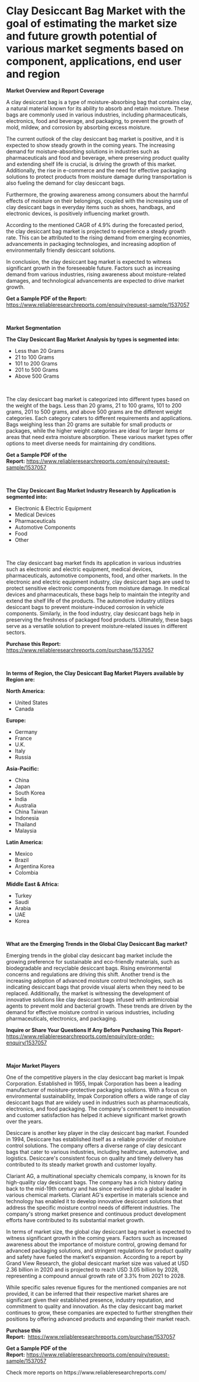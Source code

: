 <p><h1>Clay Desiccant Bag Market with the goal of estimating the market size and future growth potential of various market segments based on component, applications, end user and region</h1></p><p><strong>Market Overview and Report Coverage</strong></p>
<p><p>A clay desiccant bag is a type of moisture-absorbing bag that contains clay, a natural material known for its ability to absorb and retain moisture. These bags are commonly used in various industries, including pharmaceuticals, electronics, food and beverage, and packaging, to prevent the growth of mold, mildew, and corrosion by absorbing excess moisture.</p><p>The current outlook of the clay desiccant bag market is positive, and it is expected to show steady growth in the coming years. The increasing demand for moisture-absorbing solutions in industries such as pharmaceuticals and food and beverage, where preserving product quality and extending shelf life is crucial, is driving the growth of this market. Additionally, the rise in e-commerce and the need for effective packaging solutions to protect products from moisture damage during transportation is also fueling the demand for clay desiccant bags.</p><p>Furthermore, the growing awareness among consumers about the harmful effects of moisture on their belongings, coupled with the increasing use of clay desiccant bags in everyday items such as shoes, handbags, and electronic devices, is positively influencing market growth.</p><p>According to the mentioned CAGR of 4.9% during the forecasted period, the clay desiccant bag market is projected to experience a steady growth rate. This can be attributed to the rising demand from emerging economies, advancements in packaging technologies, and increasing adoption of environmentally friendly desiccant solutions.</p><p>In conclusion, the clay desiccant bag market is expected to witness significant growth in the foreseeable future. Factors such as increasing demand from various industries, rising awareness about moisture-related damages, and technological advancements are expected to drive market growth.</p></p>
<p><strong>Get a Sample PDF of the Report:</strong> <a href="https://www.reliableresearchreports.com/enquiry/request-sample/1537057">https://www.reliableresearchreports.com/enquiry/request-sample/1537057</a></p>
<p>&nbsp;</p>
<p><strong>Market Segmentation</strong></p>
<p><strong>The Clay Desiccant Bag Market Analysis by types is segmented into:</strong></p>
<p><ul><li>Less than 20 Grams</li><li>21 to 100 Grams</li><li>101 to 200 Grams</li><li>201 to 500 Grams</li><li>Above 500 Grams</li></ul></p>
<p>&nbsp;</p>
<p><p>The clay desiccant bag market is categorized into different types based on the weight of the bags. Less than 20 grams, 21 to 100 grams, 101 to 200 grams, 201 to 500 grams, and above 500 grams are the different weight categories. Each category caters to different requirements and applications. Bags weighing less than 20 grams are suitable for small products or packages, while the higher weight categories are ideal for larger items or areas that need extra moisture absorption. These various market types offer options to meet diverse needs for maintaining dry conditions.</p></p>
<p><strong>Get a Sample PDF of the Report:</strong>&nbsp;<a href="https://www.reliableresearchreports.com/enquiry/request-sample/1537057">https://www.reliableresearchreports.com/enquiry/request-sample/1537057</a></p>
<p>&nbsp;</p>
<p><strong>The Clay Desiccant Bag Market Industry Research by Application is segmented into:</strong></p>
<p><ul><li>Electronic & Electric Equipment</li><li>Medical Devices</li><li>Pharmaceuticals</li><li>Automotive Components</li><li>Food</li><li>Other</li></ul></p>
<p>&nbsp;</p>
<p><p>The clay desiccant bag market finds its application in various industries such as electronic and electric equipment, medical devices, pharmaceuticals, automotive components, food, and other markets. In the electronic and electric equipment industry, clay desiccant bags are used to protect sensitive electronic components from moisture damage. In medical devices and pharmaceuticals, these bags help to maintain the integrity and extend the shelf life of the products. The automotive industry utilizes desiccant bags to prevent moisture-induced corrosion in vehicle components. Similarly, in the food industry, clay desiccant bags help in preserving the freshness of packaged food products. Ultimately, these bags serve as a versatile solution to prevent moisture-related issues in different sectors.</p></p>
<p><strong>Purchase this Report:</strong>&nbsp; <a href="https://www.reliableresearchreports.com/purchase/1537057">https://www.reliableresearchreports.com/purchase/1537057</a></p>
<p>&nbsp;</p>
<p><strong>In terms of Region, the Clay Desiccant Bag Market Players available by Region are:</strong></p>
<p>
    <p> <strong> North America: </strong>
        <ul>
            <li>United States</li>
            <li>Canada</li>
        </ul>
        </p> 
    <p> <strong> Europe: </strong>
        <ul>
            <li>Germany</li>
            <li>France</li>
            <li>U.K.</li>
            <li>Italy</li>
            <li>Russia</li>
        </ul>
        </p> 
    <p> <strong> Asia-Pacific: </strong>
        <ul>
            <li>China</li>
            <li>Japan</li>
            <li>South Korea</li>
            <li>India</li>
            <li>Australia</li>
            <li>China Taiwan</li>
            <li>Indonesia</li>
            <li>Thailand</li>
            <li>Malaysia</li>
        </ul>
        </p> 
    <p> <strong> Latin America: </strong>
        <ul>
            <li>Mexico</li>
            <li>Brazil</li>
            <li>Argentina Korea</li>
            <li>Colombia</li>
        </ul>
        </p> 
    <p> <strong> Middle East & Africa: </strong>
        <ul>
            <li>Turkey</li>
            <li>Saudi</li>
            <li>Arabia</li>
            <li>UAE</li>
            <li>Korea</li>
        </ul>
    </p>
    </p>
<p>&nbsp;</p>
<p><strong>What are the Emerging Trends in the Global Clay Desiccant Bag market?</strong></p>
<p><p>Emerging trends in the global clay desiccant bag market include the growing preference for sustainable and eco-friendly materials, such as biodegradable and recyclable desiccant bags. Rising environmental concerns and regulations are driving this shift. Another trend is the increasing adoption of advanced moisture control technologies, such as indicating desiccant bags that provide visual alerts when they need to be replaced. Additionally, the market is witnessing the development of innovative solutions like clay desiccant bags infused with antimicrobial agents to prevent mold and bacterial growth. These trends are driven by the demand for effective moisture control in various industries, including pharmaceuticals, electronics, and packaging.</p></p>
<p><strong>Inquire or Share Your Questions If Any Before Purchasing This Report</strong>- <a href="https://www.reliableresearchreports.com/enquiry/pre-order-enquiry/1537057">https://www.reliableresearchreports.com/enquiry/pre-order-enquiry/1537057</a></p>
<p>&nbsp;</p>
<p><strong>Major Market Players</strong></p>
<p><p>One of the competitive players in the clay desiccant bag market is Impak Corporation. Established in 1955, Impak Corporation has been a leading manufacturer of moisture-protective packaging solutions. With a focus on environmental sustainability, Impak Corporation offers a wide range of clay desiccant bags that are widely used in industries such as pharmaceuticals, electronics, and food packaging. The company's commitment to innovation and customer satisfaction has helped it achieve significant market growth over the years.</p><p>Desiccare is another key player in the clay desiccant bag market. Founded in 1994, Desiccare has established itself as a reliable provider of moisture control solutions. The company offers a diverse range of clay desiccant bags that cater to various industries, including healthcare, automotive, and logistics. Desiccare's consistent focus on quality and timely delivery has contributed to its steady market growth and customer loyalty.</p><p>Clariant AG, a multinational specialty chemicals company, is known for its high-quality clay desiccant bags. The company has a rich history dating back to the mid-19th century and has since evolved into a global leader in various chemical markets. Clariant AG's expertise in materials science and technology has enabled it to develop innovative desiccant solutions that address the specific moisture control needs of different industries. The company's strong market presence and continuous product development efforts have contributed to its substantial market growth.</p><p>In terms of market size, the global clay desiccant bag market is expected to witness significant growth in the coming years. Factors such as increased awareness about the importance of moisture control, growing demand for advanced packaging solutions, and stringent regulations for product quality and safety have fueled the market's expansion. According to a report by Grand View Research, the global desiccant market size was valued at USD 2.36 billion in 2020 and is projected to reach USD 3.05 billion by 2028, representing a compound annual growth rate of 3.3% from 2021 to 2028.</p><p>While specific sales revenue figures for the mentioned companies are not provided, it can be inferred that their respective market shares are significant given their established presence, industry reputation, and commitment to quality and innovation. As the clay desiccant bag market continues to grow, these companies are expected to further strengthen their positions by offering advanced products and expanding their market reach.</p></p>
<p><strong>Purchase this Report:</strong>&nbsp;&nbsp;<a href="https://www.reliableresearchreports.com/purchase/1537057">https://www.reliableresearchreports.com/purchase/1537057</a></p>
<p></p>
<p><strong>Get a Sample PDF of the Report:</strong>&nbsp;<a href="https://www.reliableresearchreports.com/enquiry/request-sample/1537057">https://www.reliableresearchreports.com/enquiry/request-sample/1537057</a></p>
<p>Check more reports on https://www.reliableresearchreports.com/</p>
